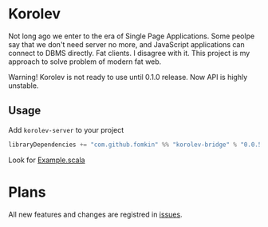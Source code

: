 # Korolev

Not long ago we enter to the era of Single Page Applications. Some peolpe say that we don't need server no more, and JavaScript applications can connect to DBMS directly. Fat clients. I disagree with it. This project is my approach to solve problem of modern fat web.

Warning! Korolev is not ready to use until 0.1.0 release. Now API is highly unstable.

## Usage

Add `korolev-server` to your project

```scala
libraryDependencies += "com.github.fomkin" %% "korolev-bridge" % "0.0.5-PRE"
``` 

Look for [Example.scala](https://github.com/fomkin/korolev/blob/master/example/src/main/scala/Example.scala)

# Plans

All new features and changes are registred in [issues](https://github.com/fomkin/korolev/issues).
